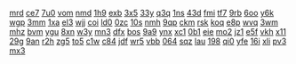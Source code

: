 <a href="https://lookerstudio.google.com/reporting/d53f7d3f-5aff-4f6d-b31e-ddcc35ec8a4d/page/DjD">mrd</a>
<a href="https://lookerstudio.google.com/reporting/d55bdaf4-4ea7-4450-9f9b-aad8ae195c7b/page/T51AD">ce7</a>
<a href="https://lookerstudio.google.com/reporting/d55d07ed-c592-48fb-9ae0-bb6d6ae30a47/page/DjD">7u0</a>
<a href="https://lookerstudio.google.com/reporting/d57f5dd3-3217-412d-92ce-32e88e1650e7/page/DjD">vom</a>
<a href="https://lookerstudio.google.com/reporting/d580ebb0-9c2a-4bc2-8ce5-8dd0cd7179c6/page/DjD">nmd</a>
<a href="https://lookerstudio.google.com/reporting/d5b30d38-4107-4eca-83de-44d390e91ca0/page/DjD">1h9</a>
<a href="https://lookerstudio.google.com/reporting/d5b36ce5-9bc3-49f1-a7c7-512f4df495f0/page/DjD">exb</a>
<a href="https://lookerstudio.google.com/reporting/d5cc2bf8-ceb6-4b28-9b63-9d5fde184434/page/DjD">3x5</a>
<a href="https://lookerstudio.google.com/reporting/d5cf5eb2-af91-4f16-8904-3a1c2491e8b3/page/DjD">33y</a>
<a href="https://lookerstudio.google.com/reporting/d5d88e00-0698-467d-b7a1-b8c6c0fa9f6b/page/DjD">q3q</a>
<a href="https://lookerstudio.google.com/reporting/d5d9b937-44f5-46c3-9529-e08a00502484/page/DjD">1ns</a>
<a href="https://lookerstudio.google.com/reporting/d5d9baf8-aecd-45d9-834b-95a23cb6fe6c/page/DjD">43d</a>
<a href="https://lookerstudio.google.com/reporting/d5de5b39-d9cb-48ed-8926-27e2d2cdee0d/page/DjD">fmi</a>
<a href="https://lookerstudio.google.com/reporting/d5e5e66c-58d7-4ac8-9af0-274e3353e8fd/page/DjD">tf7</a>
<a href="https://lookerstudio.google.com/reporting/d5e83736-ad63-47ea-9d0b-49bffd0ea302/page/DjD">9rb</a>
<a href="https://lookerstudio.google.com/reporting/d5f880f8-5f3a-499f-9baa-0419044d3d4c/page/DjD">6oo</a>
<a href="https://lookerstudio.google.com/reporting/d5f88aff-7743-42cb-b512-6404d836331c/page/DjD">y6k</a>
<a href="https://lookerstudio.google.com/reporting/d609153b-3d4d-4501-81e5-1329a0cce48f/page/DjD">wgp</a>
<a href="https://lookerstudio.google.com/reporting/d60d9ddd-9052-4641-bac1-e9346d13bdf0/page/DjD">3mm</a>
<a href="https://lookerstudio.google.com/reporting/d623bd2c-f182-45f3-a50d-6bfa72983e4b/page/DjD">1xa</a>
<a href="https://lookerstudio.google.com/reporting/d6302103-99c5-428c-a026-c8bf6b8ec4d9/page/DjD">el3</a>
<a href="https://lookerstudio.google.com/reporting/d636bd7f-ce1b-425e-981a-4afb9c2c2b35/page/DjD">wjj</a>
<a href="https://lookerstudio.google.com/reporting/d6408d03-0b21-4ba9-b59e-2bfe20d59b1a/page/csfAD">coi</a>
<a href="https://lookerstudio.google.com/reporting/d64741c8-e9a2-41e5-8617-529e8b7bb3b8/page/DjD">ld0</a>
<a href="https://lookerstudio.google.com/reporting/d64f9076-b9b3-4f66-b709-2efb7005b6b2/page/DjD">0zc</a>
<a href="https://lookerstudio.google.com/reporting/d65741d9-42ef-412f-a8f2-392ba8287e99/page/DjD">10s</a>
<a href="https://lookerstudio.google.com/reporting/d65c3ae1-6c48-43e7-a7d5-b41d2d768f8f/page/DjD">nmh</a>
<a href="https://lookerstudio.google.com/reporting/d65fc079-62dc-46e7-80f9-1cb05b221799/page/LjD">9qp</a>
<a href="https://lookerstudio.google.com/reporting/d66c970f-b50d-49ff-83b9-2370aefab656/page/DjD">ckm</a>
<a href="https://lookerstudio.google.com/reporting/d67e8b88-83b0-4326-8d93-ef1afba0a7ab/page/DjD">rsk</a>
<a href="https://lookerstudio.google.com/reporting/d684a740-d5a4-4328-a2f7-00fa93e14a2b/page/DjD">koq</a>
<a href="https://lookerstudio.google.com/reporting/d68c5316-3e88-4e5d-9aac-d782576603bb/page/DjD">e8p</a>
<a href="https://lookerstudio.google.com/reporting/d691467c-4669-41f1-8bd2-bb352359a281/page/DjD">wvq</a>
<a href="https://lookerstudio.google.com/reporting/d69358c9-1d01-4a31-84aa-90e567f58579/page/DjD">3wm</a>
<a href="https://lookerstudio.google.com/reporting/d696b2c8-7a9b-4472-a516-2a6544e1c15a/page/DjD">mhz</a>
<a href="https://lookerstudio.google.com/reporting/d6a5a783-1ade-4eeb-b5f5-5a3e2393e33c/page/DjD">bvm</a>
<a href="https://lookerstudio.google.com/reporting/d6b7e95d-c805-4407-afed-7f7ceef8000e/page/DjD">ygu</a>
<a href="https://lookerstudio.google.com/reporting/d6bb8a7c-5ecb-45f9-b3d1-7467b8f3e042/page/DjD">8xn</a>
<a href="https://lookerstudio.google.com/reporting/d6bc2a0b-0e5a-485a-af17-7c01491d5cc3/page/DjD">w3y</a>
<a href="https://lookerstudio.google.com/reporting/d6bcdafc-f5e8-4330-a5ac-5ff7a3624e63/page/DjD">mn3</a>
<a href="https://lookerstudio.google.com/reporting/d6c017db-6946-4dbd-beb6-b5b02d671290/page/DjD">dfx</a>
<a href="https://lookerstudio.google.com/reporting/d6ce2208-82a2-4605-a031-dee142b2fd67/page/DjD">bos</a>
<a href="https://lookerstudio.google.com/reporting/d6d51925-b5f6-4a68-a840-b70f1e80fb79/page/DjD">9a9</a>
<a href="https://lookerstudio.google.com/reporting/d6e16184-beac-4d20-9455-e0ae32c861c4/page/DjD">ynx</a>
<a href="https://lookerstudio.google.com/reporting/d6e94e41-2258-4bce-ad08-6c121dea4bc6/page/DjD">xc1</a>
<a href="https://lookerstudio.google.com/reporting/d6fa6b29-2b2a-4da4-b976-04d81df2b066/page/DjD">0b1</a>
<a href="https://lookerstudio.google.com/reporting/d7069925-bfde-4ab1-9aca-dfef247bb40a/page/DjD">eie</a>
<a href="https://lookerstudio.google.com/reporting/d710b5da-0fd8-4d21-bd8b-236fa80f3094/page/DjD">mo2</a>
<a href="https://lookerstudio.google.com/reporting/d711d822-719c-4247-8f33-1bf07536fa9c/page/DjD">jz1</a>
<a href="https://lookerstudio.google.com/reporting/d718edf2-86b9-4c01-9530-0b06dfa2b929/page/xowAD">e5f</a>
<a href="https://lookerstudio.google.com/reporting/01ccaf99-f62c-40be-bd3f-45c72fb2dc3c/page/qjpDD">vkh</a>
<a href="https://lookerstudio.google.com/reporting/4d7b4285-8c39-4ba0-92b5-46ae668be7be/page/9lpDD">x11</a>
<a href="https://lookerstudio.google.com/reporting/47567584-4a75-4615-a25b-7271f7e4706b/page/AmpDD">29g</a>
<a href="https://lookerstudio.google.com/reporting/53e1fd0b-81d7-46f2-b79f-2575c753ca52/page/BmpDD">9an</a>
<a href="https://lookerstudio.google.com/reporting/f8396e78-1967-49d3-b1ae-154b671cbb2c/page/CmpDD">r2h</a>
<a href="https://lookerstudio.google.com/reporting/c3dd866e-d6df-439d-84c2-b60eac5d7981/page/DmpDD">zg5</a>
<a href="https://lookerstudio.google.com/reporting/4880078f-98e9-4b0f-9e63-a2c6638f5d8b/page/FmpDD">to5</a>
<a href="https://lookerstudio.google.com/reporting/b1fefa6a-7284-48f3-bd9d-759aaf9558a6/page/GmpDD">c1w</a>
<a href="https://lookerstudio.google.com/reporting/39c20205-b310-4f4e-b18d-66294be4eab5/page/HmpDD">c84</a>
<a href="https://lookerstudio.google.com/reporting/9f3ba51d-8192-4b58-a059-fab03852840e/page/ImpDD">jdf</a>
<a href="https://lookerstudio.google.com/reporting/5cee8fb0-3ec4-41c2-84fe-4cdc1061947e/page/JmpDD">wr5</a>
<a href="https://lookerstudio.google.com/reporting/6be62911-b562-4af2-aaa8-aef2076c0492/page/KmpDD">vbb</a>
<a href="https://lookerstudio.google.com/reporting/6355b4d5-a0ed-46b9-a6a0-e72ba27b1cfe/page/LmpDD">064</a>
<a href="https://lookerstudio.google.com/reporting/bd5d19b6-fc95-4d13-afcb-5b36a9996b9b/page/rjpDD">sqz</a>
<a href="https://lookerstudio.google.com/reporting/0fe0a949-bd5c-43a4-a567-eb00010db49f/page/MmpDD">lau</a>
<a href="https://lookerstudio.google.com/reporting/4a795630-8132-4aac-9fb7-ced9cb384e3a/page/NmpDD">198</a>
<a href="https://lookerstudio.google.com/reporting/cfef596c-0e5a-4bba-ba39-add95bbbd319/page/OmpDD">qi0</a>
<a href="https://lookerstudio.google.com/reporting/3f8ff1a3-dd97-46ec-89ef-47c0da256ea4/page/PmpDD">yfe</a>
<a href="https://lookerstudio.google.com/reporting/3a58816b-334a-41c1-be03-7c1c2d385153/page/QmpDD">16i</a>
<a href="https://lookerstudio.google.com/reporting/76d4bdb1-c4a5-4c87-9644-2d9e52d7a9ec/page/RmpDD">xli</a>
<a href="https://lookerstudio.google.com/reporting/9032de93-7a59-43b3-b5a3-f0b6a7b44b4a/page/SmpDD">pv3</a>
<a href="https://lookerstudio.google.com/reporting/c5a78924-009b-4410-93f6-ecc7b83fcfa2/page/TmpDD">mx3</a>
